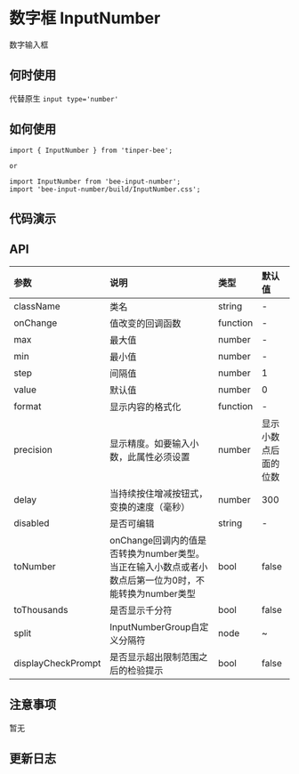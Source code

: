 # 数字框 InputNumber

数字输入框

## 何时使用

代替原生 `input type='number'`

## 如何使用

```
import { InputNumber } from 'tinper-bee';

or

import InputNumber from 'bee-input-number';
import 'bee-input-number/build/InputNumber.css';

```
## 代码演示

## API

|参数|说明|类型|默认值|
|:---|:-----|:----|:------|
|className|类名|string|-|
|onChange|值改变的回调函数|function|-|
|max|最大值|number|-|
|min|最小值|number|-|
|step|间隔值|number|1|
|value|默认值|number|0|
|format|显示内容的格式化|function|-|
|precision|显示精度。如要输入小数，此属性必须设置|number|显示小数点后面的位数|
|delay|当持续按住增减按钮式，变换的速度（毫秒）|number|300|
|disabled|是否可编辑|string|-|
|toNumber|onChange回调内的值是否转换为number类型。当正在输入小数点或者小数点后第一位为0时，不能转换为number类型|bool|false|
|toThousands|是否显示千分符|bool|false|
|split|InputNumberGroup自定义分隔符|node|~|
|displayCheckPrompt|是否显示超出限制范围之后的检验提示|bool|false|

## 注意事项

暂无

## 更新日志